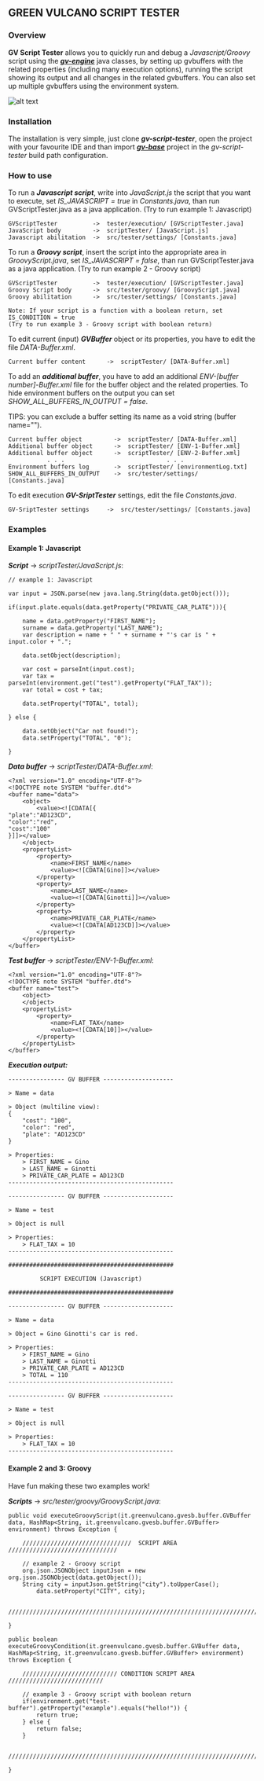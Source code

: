 ## GREEN VULCANO SCRIPT TESTER

### Overview

**GV Script Tester** allows you to quickly run and debug a *Javascript/Groovy* script using the [***gv-engine***](https://github.com/green-vulcano/gv-engine) java classes, by setting up gvbuffers with the related properties (including many execution options), running the script showing its output and all changes in the related gvbuffers.
You can also set up multiple gvbuffers using the environment system. 

![alt text](https://raw.githubusercontent.com/Luke460/gv-script-tester/master/gv-script-tester-eclipse.png)

### Installation

The installation is very simple, just clone ***gv-script-tester***, open the project with your favourite IDE and than import [***gv-base***](https://github.com/green-vulcano/gv-engine) project in the *gv-script-tester* build path configuration.

### How to use

To run a ***Javascript script***, write into *JavaScript.js* the script that you want to execute, set *IS_JAVASCRIPT = true* in *Constants.java*, than run GVScriptTester.java as a java application. (Try to run example 1: Javascript)

```
GVScriptTester          ->  tester/execution/ [GVScriptTester.java]
JavaScript body         ->  scriptTester/ [JavaScript.js]
Javascript abilitation  ->  src/tester/settings/ [Constants.java]
```

To run a ***Groovy script***, insert the script into the appropriate area in *GroovyScript.java*, set *IS_JAVASCRIPT = false*, than run GVScriptTester.java as a java application. (Try to run example 2 - Groovy script)

```
GVScriptTester          ->  tester/execution/ [GVScriptTester.java]
Groovy Script body      ->  src/tester/groovy/ [GroovyScript.java]
Groovy abilitation      ->  src/tester/settings/ [Constants.java]
```

    Note: If your script is a function with a boolean return, set IS_CONDITION = true 
    (Try to run example 3 - Groovy script with boolean return)

To edit current (input) ***GVBuffer*** object or its properties, you have to edit the file *DATA-Buffer.xml*.
```
Current buffer content      ->  scriptTester/ [DATA-Buffer.xml]
```

To add an ***additional buffer***, you have to add an additional *ENV-[buffer number]-Buffer.xml* file for the buffer object and the related properties. To hide environment buffers on the output you can set *SHOW_ALL_BUFFERS_IN_OUTPUT = false*.

TIPS: you can exclude a buffer setting its name as a void string (buffer name="").

```
Current buffer object         ->  scriptTester/ [DATA-Buffer.xml]
Additional buffer object      ->  scriptTester/ [ENV-1-Buffer.xml]
Additional buffer object      ->  scriptTester/ [ENV-2-Buffer.xml]
           . . .                             . . .
Environment buffers log       ->  scriptTester/ [environmentLog.txt]
SHOW_ALL_BUFFERS_IN_OUTPUT    ->  src/tester/settings/ [Constants.java]
```

To edit execution ***GV-SriptTester*** settings, edit the file *Constants.java*.

```
GV-SriptTester settings     ->  src/tester/settings/ [Constants.java]
```

### Examples
#### Example 1: Javascript
***Script*** -> *scriptTester/JavaScript.js*:
```
// example 1: Javascript

var input = JSON.parse(new java.lang.String(data.getObject()));

if(input.plate.equals(data.getProperty("PRIVATE_CAR_PLATE"))){
	
	name = data.getProperty("FIRST_NAME");
	surname = data.getProperty("LAST_NAME");
	var description = name + " " + surname + "'s car is " + input.color + ".";
	
	data.setObject(description);
	
	var cost = parseInt(input.cost);
	var tax = parseInt(environment.get("test").getProperty("FLAT_TAX"));
	var total = cost + tax;
	
	data.setProperty("TOTAL", total);
	
} else {
	
	data.setObject("Car not found!");
	data.setProperty("TOTAL", "0");
	
}
```
***Data buffer*** -> *scriptTester/DATA-Buffer.xml*:
```
<?xml version="1.0" encoding="UTF-8"?>
<!DOCTYPE note SYSTEM "buffer.dtd">
<buffer name="data">
	<object>
		<value><![CDATA[{
"plate":"AD123CD",
"color":"red",
"cost":"100"
}]]></value>
	</object>
	<propertyList>
		<property>
			<name>FIRST_NAME</name>
			<value><![CDATA[Gino]]></value>
		</property>
		<property>
			<name>LAST_NAME</name>
			<value><![CDATA[Ginotti]]></value>
		</property>
		<property>
			<name>PRIVATE_CAR_PLATE</name>
			<value><![CDATA[AD123CD]]></value>
		</property>
	</propertyList>
</buffer>
```
***Test buffer*** -> *scriptTester/ENV-1-Buffer.xml*:
```
<?xml version="1.0" encoding="UTF-8"?>
<!DOCTYPE note SYSTEM "buffer.dtd">
<buffer name="test">
	<object>
	</object>
	<propertyList>
		<property>
			<name>FLAT_TAX</name>
			<value><![CDATA[10]]></value>
		</property>
	</propertyList>
</buffer>
```
***Execution output:***
```
---------------- GV BUFFER --------------------

> Name = data

> Object (multiline view):
{
    "cost": "100",
    "color": "red",
    "plate": "AD123CD"
}

> Properties:
    > FIRST_NAME = Gino
    > LAST_NAME = Ginotti
    > PRIVATE_CAR_PLATE = AD123CD
-----------------------------------------------

---------------- GV BUFFER --------------------

> Name = test

> Object is null

> Properties:
    > FLAT_TAX = 10
-----------------------------------------------

###############################################

         SCRIPT EXECUTION (Javascript)

###############################################

---------------- GV BUFFER --------------------

> Name = data

> Object = Gino Ginotti's car is red.

> Properties:
    > FIRST_NAME = Gino
    > LAST_NAME = Ginotti
    > PRIVATE_CAR_PLATE = AD123CD
    > TOTAL = 110
-----------------------------------------------

---------------- GV BUFFER --------------------

> Name = test

> Object is null

> Properties:
    > FLAT_TAX = 10
-----------------------------------------------
```
#### Example 2 and 3: Groovy
Have fun making these two examples work!

***Scripts*** -> *src/tester/groovy/GroovyScript.java*:
```
public void executeGroovyScript(it.greenvulcano.gvesb.buffer.GVBuffer data, HashMap<String, it.greenvulcano.gvesb.buffer.GVBuffer> environment) throws Exception {

	///////////////////////////////  SCRIPT AREA  ///////////////////////////////

	// example 2 - Groovy script
	org.json.JSONObject inputJson = new org.json.JSONObject(data.getObject());
	String city = inputJson.getString("city").toUpperCase();
    	data.setProperty("CITY", city);

	/////////////////////////////////////////////////////////////////////////////

}

public boolean executeGroovyCondition(it.greenvulcano.gvesb.buffer.GVBuffer data, HashMap<String, it.greenvulcano.gvesb.buffer.GVBuffer> environment) throws Exception {

	/////////////////////////// CONDITION SCRIPT AREA  ///////////////////////////

	// example 3 - Groovy script with boolean return
	if(environment.get("test-buffer").getProperty("example").equals("hello!")) {
		return true;
	} else {
		return false;
	}		

	/////////////////////////////////////////////////////////////////////////////

}	
```
